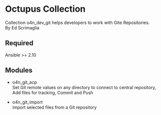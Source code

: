 # Octupus Collection

Collection o4n_dev_git helps developers to work with Gite Repositories.  
By Ed Scrimaglia

## Required

Ansible >= 2.10  

## Modules

- o4n_git_acp  
  Set Git remote values on any directory to connect to central repository, Add files for tracking, Commit and Push  

- o4n_git_import  
  import selected files from a Git repository  
